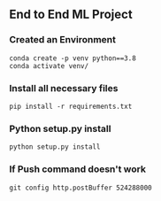 ## End to End ML Project

### Created an Environment
```
conda create -p venv python==3.8
conda activate venv/
```
### Install all necessary files

```
pip install -r requirements.txt
```
### Python setup.py install
```
python setup.py install
```
### If Push command doesn't work
```
git config http.postBuffer 524288000
```